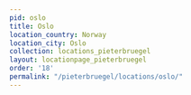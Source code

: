 ```yaml
---
pid: oslo
title: Oslo
location_country: Norway
location_city: Oslo
collection: locations_pieterbruegel
layout: locationpage_pieterbruegel
order: '18'
permalink: "/pieterbruegel/locations/oslo/"
---
```

